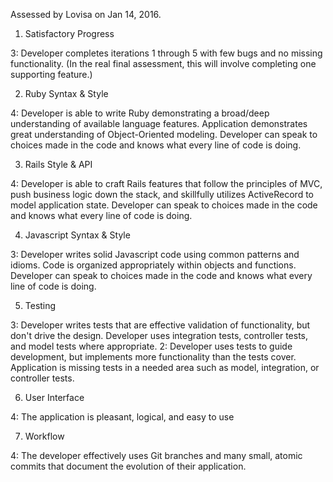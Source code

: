 Assessed by Lovisa on Jan 14, 2016.

1. Satisfactory Progress

3: Developer completes iterations 1 through 5 with few bugs and no missing functionality. (In the real final assessment, this will involve completing one supporting feature.)

2. Ruby Syntax & Style

4: Developer is able to write Ruby demonstrating a broad/deep understanding of available language features. Application demonstrates great understanding of Object-Oriented modeling. Developer can speak to choices made in the code and knows what every line of code is doing.

3. Rails Style & API

4: Developer is able to craft Rails features that follow the principles of MVC, push business logic down the stack, and skillfully utilizes ActiveRecord to model application state. Developer can speak to choices made in the code and knows what every line of code is doing.

4. Javascript Syntax & Style

3: Developer writes solid Javascript code using common patterns and idioms. Code is organized appropriately within objects and functions. Developer can speak to choices made in the code and knows what every line of code is doing.

5. Testing

3: Developer writes tests that are effective validation of functionality, but don't drive the design. Developer uses integration tests, controller tests, and model tests where appropriate.
2: Developer uses tests to guide development, but implements more functionality than the tests cover. Application is missing tests in a needed area such as model, integration, or controller tests.

6. User Interface

4: The application is pleasant, logical, and easy to use

7. Workflow

4: The developer effectively uses Git branches and many small, atomic commits that document the evolution of their application.
